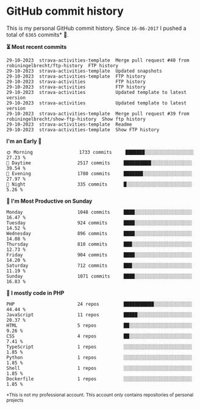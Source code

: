 # GitHub commit history
This is my personal GitHub commit history. Since <!--START_SECTION:first-commit-date-->`16-06-2017`<!--END_SECTION:first-commit-date--> I pushed a total of <!--START_SECTION:total-commit-count-->`6365`<!--END_SECTION:total-commit-count--> commits* 🎉.

<!--START_SECTION:most-recent-commits-->
**⏳ Most recent commits**
                                        
```text
29-10-2023  strava-activities-template  Merge pull request #40 from robiningelbrecht/ftp-history  FTP history
29-10-2023  strava-activities-template  Updated snapshots
29-10-2023  strava-activities-template  FTP history
29-10-2023  strava-activities           FTP history
29-10-2023  strava-activities           FTP history
29-10-2023  strava-activities           Updated template to latest version
29-10-2023  strava-activities           Updated template to latest version
29-10-2023  strava-activities-template  Merge pull request #39 from robiningelbrecht/show-ftp-history  Show ftp history
29-10-2023  strava-activities-template  Readme
29-10-2023  strava-activities-template  Show FTP history
```
<!--END_SECTION:most-recent-commits-->  

<!--START_SECTION:commits-per-day-time-->
**I&#039;m an Early 🐤**

```text
🌞 Morning                 1733 commits     ███████░░░░░░░░░░░░░░░░░░   27.23 %
🌆 Daytime                 2517 commits     ██████████░░░░░░░░░░░░░░░   39.54 %
🌃 Evening                 1780 commits     ███████░░░░░░░░░░░░░░░░░░   27.97 %
🌙 Night                   335 commits      █░░░░░░░░░░░░░░░░░░░░░░░░   5.26 %
```
<!--END_SECTION:commits-per-day-time-->  

<!--START_SECTION:commits-per-weekday-->
**📅 I&#039;m Most Productive on Sunday**

```text
Monday                    1048 commits     ████░░░░░░░░░░░░░░░░░░░░░   16.47 %
Tuesday                   924 commits      ████░░░░░░░░░░░░░░░░░░░░░   14.52 %
Wednesday                 896 commits      ████░░░░░░░░░░░░░░░░░░░░░   14.08 %
Thursday                  810 commits      ███░░░░░░░░░░░░░░░░░░░░░░   12.73 %
Friday                    904 commits      ████░░░░░░░░░░░░░░░░░░░░░   14.20 %
Saturday                  712 commits      ███░░░░░░░░░░░░░░░░░░░░░░   11.19 %
Sunday                    1071 commits     ████░░░░░░░░░░░░░░░░░░░░░   16.83 %
```
<!--END_SECTION:commits-per-weekday-->  

<!--START_SECTION:repos-per-language-->
**💬 I mostly code in PHP**

```text
PHP                       24 repos         ███████████░░░░░░░░░░░░░░   44.44 %
JavaScript                11 repos         █████░░░░░░░░░░░░░░░░░░░░   20.37 %
HTML                      5 repos          ██░░░░░░░░░░░░░░░░░░░░░░░   9.26 %
CSS                       4 repos          ██░░░░░░░░░░░░░░░░░░░░░░░   7.41 %
TypeScript                1 repos          ░░░░░░░░░░░░░░░░░░░░░░░░░   1.85 %
Python                    1 repos          ░░░░░░░░░░░░░░░░░░░░░░░░░   1.85 %
Shell                     1 repos          ░░░░░░░░░░░░░░░░░░░░░░░░░   1.85 %
Dockerfile                1 repos          ░░░░░░░░░░░░░░░░░░░░░░░░░   1.85 %
```
<!--END_SECTION:repos-per-language-->  

<sub>*This is not my professional account. This account only contains repositories of personal projects</sub>
